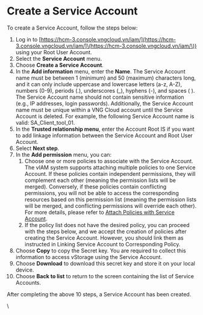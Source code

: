 # Create a Service Account

To create a Service Account, follow the steps below:

1. Log in to [https://hcm-3.console.vngcloud.vn/iam/](https://hcm-3.console.vngcloud.vn/iam/]\(https://hcm-3.console.vngcloud.vn/iam/\)) using your Root User Account.
2. Select the **Service Account** menu.
3. Choose **Create a Service Account**.
4. In the **Add information** menu, enter the **Name**. The Service Account name must be between 1 (minimum) and 50 (maximum) characters long, and it can only include uppercase and lowercase letters (a-z, A-Z), numbers (0-9), periods (.), underscores (\_), hyphens (-), and spaces ( ). The Service Account name should not contain sensitive information (e.g., IP addresses, login passwords). Additionally, the Service Account name must be unique within a VNG Cloud account until the Service Account is deleted. For example, the following Service Account name is valid: SA\_Client\_tool\_01.
5. In the **Trusted relationship menu**, enter the Account Root IS if you want to add linkage information between the Service Account and Root User Account.
6. Select **Next step**.
7. In the **Add permission** menu, you can:
   1. Choose one or more policies to associate with the Service Account. The vIAM system supports attaching multiple policies to one Service Account. If these policies contain independent permissions, they will complement each other (meaning the permission lists will be merged). Conversely, if these policies contain conflicting permissions, you will not be able to access the corresponding resources based on this permission list (meaning the permission lists will be merged, and conflicting permissions will override each other). For more details, please refer to [Attach Policies with Service Account](https://docs.vngcloud.vn/display/VSEN/Attach+Policies+with+Service+Account).
   2. If the policy list does not have the desired policy, you can proceed with the steps below, and we accept the creation of policies after creating the Service Account. However, you should link them as instructed in Linking Service Account to Corresponding Policy.
8. Choose **Copy** to copy the Secret key. You are required to collect this information to access vStorage using the Service Account.
9. Choose **Download** to download this secret key and store it on your local device.
10. Choose **Back to list** to return to the screen containing the list of Service Accounts.

After completing the above 10 steps, a Service Account has been created.

\
